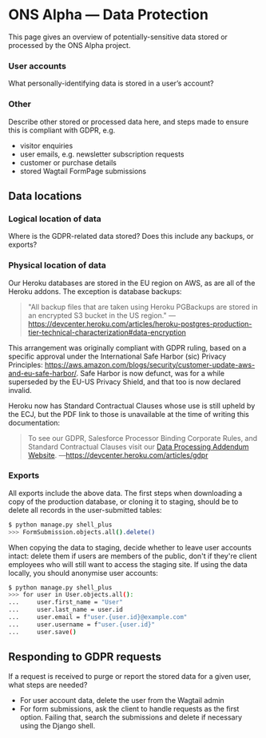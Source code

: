 # ONS Alpha — Data Protection

This page gives an overview of potentially-sensitive data stored or processed by the ONS Alpha project.

### User accounts

What personally-identifying data is stored in a user’s account?

### Other

Describe other stored or processed data here, and steps made to ensure this is compliant with GDPR, e.g.

- visitor enquiries
- user emails, e.g. newsletter subscription requests
- customer or purchase details
- stored Wagtail FormPage submissions

## Data locations

### Logical location of data

Where is the GDPR-related data stored? Does this include any backups, or exports?

### Physical location of data

Our Heroku databases are stored in the EU region on AWS, as are all of the Heroku addons. The exception is database backups:

> "All backup files that are taken using Heroku PGBackups are stored in an encrypted S3 bucket in the US region."
> —https://devcenter.heroku.com/articles/heroku-postgres-production-tier-technical-characterization#data-encryption

This arrangement was originally compliant with GDPR ruling, based on a specific approval under the International Safe Harbor (sic) Privacy Principles: https://aws.amazon.com/blogs/security/customer-update-aws-and-eu-safe-harbor/. Safe Harbor is now defunct, was for a while superseded by the EU-US Privacy Shield, and that too is now declared invalid.

Heroku now has Standard Contractual Clauses whose use is still upheld by the ECJ, but the PDF link to those is unavailable at the time of writing this documentation:

> To see our GDPR, Salesforce Processor Binding Corporate Rules, and Standard Contractual Clauses visit our [Data Processing Addendum Website](https://www.salesforce.com/content/dam/web/en_us/www/documents/legal/Agreements/data-processing-addendum.pdf).
> —https://devcenter.heroku.com/articles/gdpr

### Exports

All exports include the above data. The first steps when downloading a copy of the production database, or cloning it to staging, should be to delete all records in the user-submitted tables:

```bash
$ python manage.py shell_plus
>>> FormSubmission.objects.all().delete()
```

When copying the data to staging, decide whether to leave user accounts intact: delete them if users are members of the public, don't if they're client employees who will still want to access the staging site. If using the data locally, you should anonymise user accounts:

```bash
$ python manage.py shell_plus
>>> for user in User.objects.all():
...     user.first_name = "User"
...     user.last_name = user.id
...     user.email = f"user.{user.id}@example.com"
...     user.username = f"user.{user.id}"
...     user.save()
```

## Responding to GDPR requests

If a request is received to purge or report the stored data for a given user, what steps are needed?

- For user account data, delete the user from the Wagtail admin
- For form submissions, ask the client to handle requests as the first option. Failing that, search the submissions and delete if necessary using the Django shell.
